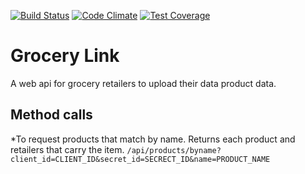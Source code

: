 [![Build Status](https://travis-ci.org/alejandroereyes/grocery-link.svg?branch=master)](https://travis-ci.org/alejandroereyes/grocery-link)    [![Code Climate](https://codeclimate.com/github/alejandroereyes/grocery-link/badges/gpa.svg)](https://codeclimate.com/github/alejandroereyes/grocery-link)    [![Test Coverage](https://codeclimate.com/github/alejandroereyes/grocery-link/badges/coverage.svg)](https://codeclimate.com/github/alejandroereyes/grocery-link/coverage)

# Grocery Link
  A web api for grocery retailers to upload their data product data.

## Method calls
  *To request products that match by name. Returns each product and retailers that carry the item. `/api/products/byname?client_id=CLIENT_ID&secret_id=SECRECT_ID&name=PRODUCT_NAME`
